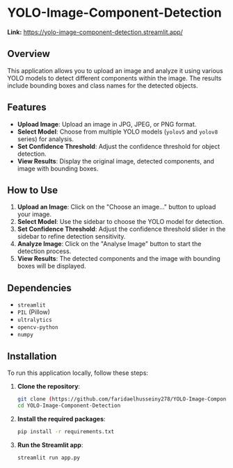 # YOLO-Image-Component-Detection
**Link:** https://yolo-image-component-detection.streamlit.app/
## Overview

This application allows you to upload an image and analyze it using various YOLO models to detect different components within the image. The results include bounding boxes and class names for the detected objects.

## Features

- **Upload Image**: Upload an image in JPG, JPEG, or PNG format.
- **Select Model**: Choose from multiple YOLO models (`yolov5` and `yolov8` series) for analysis.
- **Set Confidence Threshold**: Adjust the confidence threshold for object detection.
- **View Results**: Display the original image, detected components, and image with bounding boxes.

## How to Use

1. **Upload an Image**: Click on the "Choose an image..." button to upload your image.
2. **Select Model**: Use the sidebar to choose the YOLO model for detection.
3. **Set Confidence Threshold**: Adjust the confidence threshold slider in the sidebar to refine detection sensitivity.
4. **Analyze Image**: Click on the "Analyse Image" button to start the detection process.
5. **View Results**: The detected components and the image with bounding boxes will be displayed.

## Dependencies

- `streamlit`
- `PIL` (Pillow)
- `ultralytics`
- `opencv-python`
- `numpy`

## Installation

To run this application locally, follow these steps:

1. **Clone the repository**:
   ```bash
   git clone (https://github.com/faridaelhusseiny278/YOLO-Image-Component-Detection.git)
   cd YOLO-Image-Component-Detection
2. **Install the required packages**:
   ```bash
   pip install -r requirements.txt
3. **Run the Streamlit app**:
   ```bash
   streamlit run app.py
